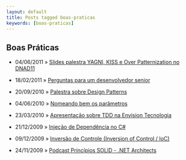 ```yaml
---
layout: default
title: Posts tagged boas-praticas
keywords: [boas-praticas]
---
```

<h2 class="category">Boas Práticas</h2>
<ul class="posts">
<li>
<p>
<span class="date">04/06/2011</span> &raquo; 
<a href="/blog/slides-palestra-yagni-kiss-e-over-patternization-no-dnad11">Slides palestra YAGNI, KISS e Over Patternization no DNAD11</a>
</p>
</li> 
<li>
<p>
<span class="date">18/02/2011</span> &raquo; 
<a href="/blog/perguntas-para-um-desenvolvedor-senior">Perguntas para um desenvolvedor senior</a>
</p>
</li> 
<li>
<p>
<span class="date">20/09/2010</span> &raquo; 
<a href="/blog/palestra-sobre-design-patterns">Palestra sobre Design Patterns</a>
</p>
</li> 
<li>
<p>
<span class="date">04/06/2010</span> &raquo; 
<a href="/blog/nomeando-bem-parametros">Nomeando bem os parâmetros</a>
</p>
</li> 
<li>
<p>
<span class="date">23/03/2010</span> &raquo; 
<a href="/blog/apresentacao-sobre-tdd-na-envision-tecnologia">Apresentação sobre TDD na Envision Tecnologia</a>
</p>
</li> 
<li>
<p>
<span class="date">21/12/2009</span> &raquo; 
<a href="/blog/injecao-de-dependencia">Injeção de Dependência no C#</a>
</p>
</li> 
<li>
<p>
<span class="date">09/12/2009</span> &raquo; 
<a href="/blog/inversao-de-controle-inversion-of-control-ioc">Inversão de Controle (Inversion of Control / IoC)</a>
</p>
</li> 
<li>
<p>
<span class="date">24/11/2009</span> &raquo; 
<a href="/blog/podcast-principios-solid-net-architects">Podcast Princípios SOLID - .NET Architects</a>
</p>
</li> 
</ul>
